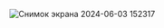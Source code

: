 ![Снимок экрана 2024-06-03 152317](https://github.com/NISO4-qa/Docker-HW-7/assets/157886796/be224b3a-ccdc-4ce4-95bd-31c75b0d3ded)
